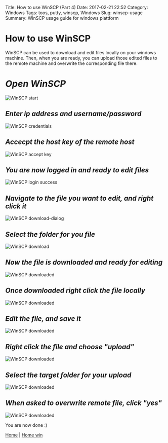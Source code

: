 Title: How to use WinSCP (Part 4)
Date: 2017-02-21 22:52
Category: Windows
Tags: toos, putty, winscp, Windows
Slug: winscp-usage
Summary: WinSCP usage guide for windows plattform

# How to use WinSCP

WinSCP can be used to download and edit files locally on your windows machine.
Then, when you are ready, you can upload those edited files to the remote
machine and overwrite the corresponding file there.


# *Open WinSCP*

![WinSCP start](/images/win/winscp/start.png)


## *Enter ip address and username/password*

![WinSCP credentials](/images/win/winscp/credentials.png)

## *Accecpt the host key of the remote host*

![WinSCP accept key](/images/win/winscp/accept.png)

## *You are now logged in and ready to edit files*

![WinSCP login success](/images/win/winscp/loggedin.png)


## *Navigate to the file you want to edit, and right click it*

![WinSCP download-dialog](/images/win/winscp/download-dialog.png)

## *Select the folder for you file*

![WinSCP download](/images/win/winscp/download.png)

## *Now the file is downloaded and ready for editing*

![WinSCP downloaded](/images/win/winscp/downloaded.png)

## *Once downloaded right click the file locally*

![WinSCP downloaded](/images/win/winscp/edit-dialog.png)

## *Edit the file, and save it*

![WinSCP downloaded](/images/win/winscp/editor-open.png)

## *Right click the file and choose "upload"*

![WinSCP downloaded](/images/win/winscp/upload-dialog1.png)

## *Select the target folder for your upload*

![WinSCP downloaded](/images/win/winscp/upload-dialog2.png)

## *When asked to overwrite remote file, click "yes"*

![WinSCP downloaded](/images/win/winscp/overwrite-dialog.png)

You are now done :)


[Home]({filename}/index.md) |
[Home win]({filename}/win/index.md)
